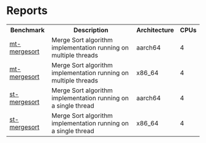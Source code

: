 # Reports

<table>
  <tr>
    <th>Benchmark</th>
    <th>Description</th>
    <th>Architecture</th>
    <th>CPUs</th>
  </tr>
  <tr>
    <td>
      <a href="mt-mergesort_aarch64_4_10000000_5.md">mt-mergesort</a>
    </td>
    <td>Merge Sort algorithm implementation running on multiple threads</td>
    <td>aarch64</td>
    <td>4</td>
  </tr>
  <tr>
    <td>
      <a href="mt-mergesort_x86_64_4_10000000_5.md">mt-mergesort</a>
    </td>
    <td>Merge Sort algorithm implementation running on multiple threads</td>
    <td>x86_64</td>
    <td>4</td>
  </tr>
  <tr>
    <td>
      <a href="st-mergesort_aarch64_4_10000000_5.md">st-mergesort</a>
    </td>
    <td>Merge Sort algorithm implementation running on a single thread</td>
    <td>aarch64</td>
    <td>4</td>
  </tr>
  <tr>
    <td>
      <a href="st-mergesort_x86_64_4_10000000_5.md">st-mergesort</a>
    </td>
    <td>Merge Sort algorithm implementation running on a single thread</td>
    <td>x86_64</td>
    <td>4</td>
  </tr>
</table>
